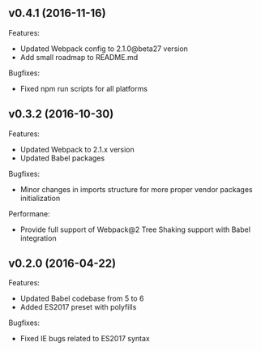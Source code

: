 ## v0.4.1 (2016-11-16)

Features:

  - Updated Webpack config to 2.1.0@beta27 version
  - Add small roadmap to README.md

Bugfixes:

  - Fixed npm run scripts for all platforms

## v0.3.2 (2016-10-30)

Features:

  - Updated Webpack to 2.1.x version
  - Updated Babel packages

Bugfixes:

  - Minor changes in imports structure for more proper vendor packages initialization

Performane:

  - Provide full support of Webpack@2 Tree Shaking support with Babel integration

## v0.2.0 (2016-04-22)

Features:

  - Updated Babel codebase from 5 to 6
  - Added ES2017 preset with polyfills

Bugfixes:

  - Fixed IE bugs related to ES2017 syntax